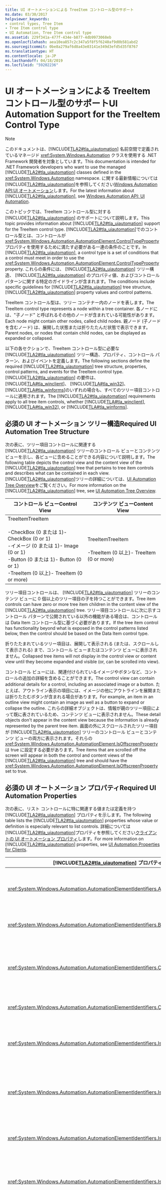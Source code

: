 ```yaml
---
title: UI オートメーションによる TreeItem コントロール型のサポート
ms.date: 03/30/2017
helpviewer_keywords:
- control types, Tree Item
- Tree Item control type
- UI Automation, Tree Item control type
ms.assetid: 229f341a-477f-434e-b877-4db9973068eb
ms.openlocfilehash: aea10ea857c2c347a5f8f5f6240af9d0b581abd2
ms.sourcegitcommit: 0be8a279af6d8a43e03141e349d3efd5d35f8767
ms.translationtype: HT
ms.contentlocale: ja-JP
ms.lasthandoff: 04/18/2019
ms.locfileid: "59202236"
---
```

# <a name="ui-automation-support-for-the-treeitem-control-type"></a><span data-ttu-id="416db-102">UI オートメーションによる TreeItem コントロール型のサポート</span><span class="sxs-lookup"><span data-stu-id="416db-102">UI Automation Support for the TreeItem Control Type</span></span>
> [!NOTE]
>  <span data-ttu-id="416db-103">このドキュメントは、[!INCLUDE[TLA2#tla_uiautomation](../../../includes/tla2sharptla-uiautomation-md.md)] 名前空間で定義されているマネージド <xref:System.Windows.Automation> クラスを使用する .NET Framework 開発者を対象としています。</span><span class="sxs-lookup"><span data-stu-id="416db-103">This documentation is intended for .NET Framework developers who want to use the managed [!INCLUDE[TLA2#tla_uiautomation](../../../includes/tla2sharptla-uiautomation-md.md)] classes defined in the <xref:System.Windows.Automation> namespace.</span></span> <span data-ttu-id="416db-104">に関する最新情報については[!INCLUDE[TLA2#tla_uiautomation](../../../includes/tla2sharptla-uiautomation-md.md)]を参照してください[Windows Automation API:UI オートメーション](https://go.microsoft.com/fwlink/?LinkID=156746)します。</span><span class="sxs-lookup"><span data-stu-id="416db-104">For the latest information about [!INCLUDE[TLA2#tla_uiautomation](../../../includes/tla2sharptla-uiautomation-md.md)], see [Windows Automation API: UI Automation](https://go.microsoft.com/fwlink/?LinkID=156746).</span></span>  
  
 <span data-ttu-id="416db-105">このトピックでは、TreeItem コントロール型に対する [!INCLUDE[TLA2#tla_uiautomation](../../../includes/tla2sharptla-uiautomation-md.md)] のサポートについて説明します。</span><span class="sxs-lookup"><span data-stu-id="416db-105">This topic provides information about [!INCLUDE[TLA2#tla_uiautomation](../../../includes/tla2sharptla-uiautomation-md.md)] support for the TreeItem control type.</span></span> <span data-ttu-id="416db-106">[!INCLUDE[TLA2#tla_uiautomation](../../../includes/tla2sharptla-uiautomation-md.md)]でのコントロール型とは、コントロールが <xref:System.Windows.Automation.AutomationElement.ControlTypeProperty> プロパティを使用するために満たす必要がある一連の条件のことです。</span><span class="sxs-lookup"><span data-stu-id="416db-106">In [!INCLUDE[TLA2#tla_uiautomation](../../../includes/tla2sharptla-uiautomation-md.md)], a control type is a set of conditions that a control must meet in order to use the <xref:System.Windows.Automation.AutomationElement.ControlTypeProperty> property.</span></span> <span data-ttu-id="416db-107">これらの条件には、 [!INCLUDE[TLA2#tla_uiautomation](../../../includes/tla2sharptla-uiautomation-md.md)] ツリー構造、 [!INCLUDE[TLA2#tla_uiautomation](../../../includes/tla2sharptla-uiautomation-md.md)] のプロパティ値、およびコントロール パターンに関する特定のガイドラインが含まれます。</span><span class="sxs-lookup"><span data-stu-id="416db-107">The conditions include specific guidelines for [!INCLUDE[TLA2#tla_uiautomation](../../../includes/tla2sharptla-uiautomation-md.md)] tree structure, [!INCLUDE[TLA2#tla_uiautomation](../../../includes/tla2sharptla-uiautomation-md.md)] property values and control patterns.</span></span>  
  
 <span data-ttu-id="416db-108">TreeItem コントロール型は、ツリー コンテナー内のノードを表します。</span><span class="sxs-lookup"><span data-stu-id="416db-108">The TreeItem control type represents a node within a tree container.</span></span> <span data-ttu-id="416db-109">各ノードには、"子ノード" と呼ばれるその他のノードが含まれている可能性があります。</span><span class="sxs-lookup"><span data-stu-id="416db-109">Each node might contain other nodes, called child nodes.</span></span> <span data-ttu-id="416db-110">親ノード (子ノードを含むノード) は、展開した状態または折りたたんだ状態で表示できます。</span><span class="sxs-lookup"><span data-stu-id="416db-110">Parent nodes, or nodes that contain child nodes, can be displayed as expanded or collapsed.</span></span>  
  
 <span data-ttu-id="416db-111">以下の各セクションで、TreeItem コントロール型に必要な [!INCLUDE[TLA2#tla_uiautomation](../../../includes/tla2sharptla-uiautomation-md.md)] ツリー構造、プロパティ、コントロール パターン、およびイベントを定義します。</span><span class="sxs-lookup"><span data-stu-id="416db-111">The following sections define the required [!INCLUDE[TLA2#tla_uiautomation](../../../includes/tla2sharptla-uiautomation-md.md)] tree structure, properties, control patterns, and events for the TreeItem control type.</span></span> <span data-ttu-id="416db-112">[!INCLUDE[TLA2#tla_uiautomation](../../../includes/tla2sharptla-uiautomation-md.md)] の要件は、 [!INCLUDE[TLA#tla_winclient](../../../includes/tlasharptla-winclient-md.md)]、 [!INCLUDE[TLA#tla_win32](../../../includes/tlasharptla-win32-md.md)]、 [!INCLUDE[TLA#tla_winforms](../../../includes/tlasharptla-winforms-md.md)]のいずれの場合も、すべてのツリー項目コントロールに適用されます。</span><span class="sxs-lookup"><span data-stu-id="416db-112">The [!INCLUDE[TLA2#tla_uiautomation](../../../includes/tla2sharptla-uiautomation-md.md)] requirements apply to all tree item controls, whether [!INCLUDE[TLA#tla_winclient](../../../includes/tlasharptla-winclient-md.md)], [!INCLUDE[TLA#tla_win32](../../../includes/tlasharptla-win32-md.md)], or [!INCLUDE[TLA#tla_winforms](../../../includes/tlasharptla-winforms-md.md)].</span></span>  
  
<a name="Required_UI_Automation_Tree_Structure"></a>   
## <a name="required-ui-automation-tree-structure"></a><span data-ttu-id="416db-113">必須の UI オートメーション ツリー構造</span><span class="sxs-lookup"><span data-stu-id="416db-113">Required UI Automation Tree Structure</span></span>  
 <span data-ttu-id="416db-114">次の表に、ツリー項目コントロールに関連する [!INCLUDE[TLA2#tla_uiautomation](../../../includes/tla2sharptla-uiautomation-md.md)] ツリーのコントロール ビューとコンテンツ ビューを示し、各ビューに含めることができる内容について説明します。</span><span class="sxs-lookup"><span data-stu-id="416db-114">The following table depicts the control view and the content view of the [!INCLUDE[TLA2#tla_uiautomation](../../../includes/tla2sharptla-uiautomation-md.md)] tree that pertains to tree item controls and describes what can be contained in each view.</span></span> <span data-ttu-id="416db-115">[!INCLUDE[TLA2#tla_uiautomation](../../../includes/tla2sharptla-uiautomation-md.md)]ツリーの詳細については、[UI Automation Tree Overview](../../../docs/framework/ui-automation/ui-automation-tree-overview.md)をご覧ください。</span><span class="sxs-lookup"><span data-stu-id="416db-115">For more information on the [!INCLUDE[TLA2#tla_uiautomation](../../../includes/tla2sharptla-uiautomation-md.md)] tree, see [UI Automation Tree Overview](../../../docs/framework/ui-automation/ui-automation-tree-overview.md).</span></span>  
  
|<span data-ttu-id="416db-116">コントロール ビュー</span><span class="sxs-lookup"><span data-stu-id="416db-116">Control View</span></span>|<span data-ttu-id="416db-117">コンテンツ ビュー</span><span class="sxs-lookup"><span data-stu-id="416db-117">Content View</span></span>|  
|------------------|------------------|  
|<span data-ttu-id="416db-118">TreeItem</span><span class="sxs-lookup"><span data-stu-id="416db-118">TreeItem</span></span><br /><br /> <span data-ttu-id="416db-119">-CheckBox (0 または 1)</span><span class="sxs-lookup"><span data-stu-id="416db-119">-   CheckBox (0 or 1)</span></span><br /><span data-ttu-id="416db-120">-イメージ (0 または 1)</span><span class="sxs-lookup"><span data-stu-id="416db-120">-   Image (0 or 1)</span></span><br /><span data-ttu-id="416db-121">-Button (0 または 1)</span><span class="sxs-lookup"><span data-stu-id="416db-121">-   Button (0 or 1)</span></span><br /><span data-ttu-id="416db-122">-TreeItem (0 以上)</span><span class="sxs-lookup"><span data-stu-id="416db-122">-   TreeItem (0 or more)</span></span>|<span data-ttu-id="416db-123">TreeItem</span><span class="sxs-lookup"><span data-stu-id="416db-123">TreeItem</span></span><br /><br /> <span data-ttu-id="416db-124">-TreeItem (0 以上)</span><span class="sxs-lookup"><span data-stu-id="416db-124">-   TreeItem (0 or more)</span></span>|  
  
 <span data-ttu-id="416db-125">ツリー項目コントロールは、 [!INCLUDE[TLA2#tla_uiautomation](../../../includes/tla2sharptla-uiautomation-md.md)] ツリーのコンテンツ ビューに 0 個以上のツリー項目の子を持つことができます。</span><span class="sxs-lookup"><span data-stu-id="416db-125">Tree item controls can have zero or more tree item children in the content view of the [!INCLUDE[TLA2#tla_uiautomation](../../../includes/tla2sharptla-uiautomation-md.md)] tree.</span></span> <span data-ttu-id="416db-126">ツリー項目コントロールに次に示すコントロール パターンで公開されている以外の機能がある場合は、コントロールは Data Item コントロール型に基づく必要があります。</span><span class="sxs-lookup"><span data-stu-id="416db-126">If the tree item control has functionality beyond what is exposed in the control patterns listed below, then the control should be based on the Data Item control type.</span></span>  
  
 <span data-ttu-id="416db-127">折りたたまれているツリー項目は、展開して表示される (または、スクロールして表示される) まで、コントロール ビューまたはコンテンツ ビューに表示されません。</span><span class="sxs-lookup"><span data-stu-id="416db-127">Collapsed tree items will not display in the control view or content view until they become expanded and visible (or, can be scrolled into view).</span></span>  
  
 <span data-ttu-id="416db-128">コントロール ビューには、関連付けられているイメージやボタンなど、コントロールの追加の詳細を含めることができます。</span><span class="sxs-lookup"><span data-stu-id="416db-128">The control view can contain additional details for a control, including an associated image or a button.</span></span> <span data-ttu-id="416db-129">たとえば、アウトライン表示の項目には、イメージの他にアウトラインを展開または折りたたむボタンが含まれる場合があります。</span><span class="sxs-lookup"><span data-stu-id="416db-129">For example, an item in an outline view might contain an image as well as a button to expand or collapse the outline.</span></span> <span data-ttu-id="416db-130">これらの詳細オブジェクトは、情報が親のツリー項目によって既に表されているため、コンテンツ ビューに表示されません。</span><span class="sxs-lookup"><span data-stu-id="416db-130">These detail objects don't appear in the content view because the information is already represented by the parent tree item.</span></span> <span data-ttu-id="416db-131">画面の外にスクロールされたツリー項目が [!INCLUDE[TLA2#tla_uiautomation](../../../includes/tla2sharptla-uiautomation-md.md)] ツリーのコントロール ビューとコンテンツ ビューの両方に表示されます。それらの <xref:System.Windows.Automation.AutomationElement.IsOffscreenProperty> は true に設定する必要があります。</span><span class="sxs-lookup"><span data-stu-id="416db-131">Tree items that are scrolled off the screen will appear in both the control and content views of the [!INCLUDE[TLA2#tla_uiautomation](../../../includes/tla2sharptla-uiautomation-md.md)] tree and should have the <xref:System.Windows.Automation.AutomationElement.IsOffscreenProperty> set to true.</span></span>  
  
<a name="Required_UI_Automation_Properties"></a>   
## <a name="required-ui-automation-properties"></a><span data-ttu-id="416db-132">必須の UI オートメーション プロパティ</span><span class="sxs-lookup"><span data-stu-id="416db-132">Required UI Automation Properties</span></span>  
 <span data-ttu-id="416db-133">次の表に、リスト コントロールに特に関連する値または定義を持つ [!INCLUDE[TLA2#tla_uiautomation](../../../includes/tla2sharptla-uiautomation-md.md)] プロパティを示します。</span><span class="sxs-lookup"><span data-stu-id="416db-133">The following table lists the [!INCLUDE[TLA2#tla_uiautomation](../../../includes/tla2sharptla-uiautomation-md.md)] properties whose value or definition is especially relevant to list controls.</span></span> <span data-ttu-id="416db-134">詳細については[!INCLUDE[TLA2#tla_uiautomation](../../../includes/tla2sharptla-uiautomation-md.md)]プロパティを参照してください[クライアントの UI オートメーション プロパティ](../../../docs/framework/ui-automation/ui-automation-properties-for-clients.md)します。</span><span class="sxs-lookup"><span data-stu-id="416db-134">For more information on [!INCLUDE[TLA2#tla_uiautomation](../../../includes/tla2sharptla-uiautomation-md.md)] properties, see [UI Automation Properties for Clients](../../../docs/framework/ui-automation/ui-automation-properties-for-clients.md).</span></span>  
  
|[!INCLUDE[TLA2#tla_uiautomation](../../../includes/tla2sharptla-uiautomation-md.md)] <span data-ttu-id="416db-135">プロパティ</span><span class="sxs-lookup"><span data-stu-id="416db-135">Property</span></span>|<span data-ttu-id="416db-136">[値]</span><span class="sxs-lookup"><span data-stu-id="416db-136">Value</span></span>|<span data-ttu-id="416db-137">メモ</span><span class="sxs-lookup"><span data-stu-id="416db-137">Notes</span></span>|  
|------------------------------------------------------------------------------------|-----------|-----------|  
|<xref:System.Windows.Automation.AutomationElementIdentifiers.AutomationIdProperty>|<span data-ttu-id="416db-138">「ノート」をご覧ください。</span><span class="sxs-lookup"><span data-stu-id="416db-138">See notes.</span></span>|<span data-ttu-id="416db-139">このプロパティの値は、アプリケーションのすべてのコントロールで一意である必要があります。</span><span class="sxs-lookup"><span data-stu-id="416db-139">The value of this property needs to be unique across all controls in an application.</span></span>|  
|<xref:System.Windows.Automation.AutomationElementIdentifiers.BoundingRectangleProperty>|<span data-ttu-id="416db-140">「ノート」をご覧ください。</span><span class="sxs-lookup"><span data-stu-id="416db-140">See notes.</span></span>|<span data-ttu-id="416db-141">コントロール全体を格納する最も外側の四角形。</span><span class="sxs-lookup"><span data-stu-id="416db-141">The outermost rectangle that contains the whole control.</span></span>|  
|<xref:System.Windows.Automation.AutomationElementIdentifiers.ClickablePointProperty>|<span data-ttu-id="416db-142">「ノート」を参照。</span><span class="sxs-lookup"><span data-stu-id="416db-142">See notes.</span></span>|<span data-ttu-id="416db-143">このプロパティは、選択状態を変更またはフォーカスを設定する項目を原因となるアイテムの場所を返す必要があります。</span><span class="sxs-lookup"><span data-stu-id="416db-143">This property must return a location of the item that will cause the item to change selection state or become focused.</span></span>|  
|<xref:System.Windows.Automation.AutomationElementIdentifiers.ControlTypeProperty>|<span data-ttu-id="416db-144">TreeItem</span><span class="sxs-lookup"><span data-stu-id="416db-144">TreeItem</span></span>|<span data-ttu-id="416db-145">この値は、すべての UI フレームワークで同じです。</span><span class="sxs-lookup"><span data-stu-id="416db-145">This value is the same for all UI frameworks.</span></span>|  
|<xref:System.Windows.Automation.AutomationElementIdentifiers.IsContentElementProperty>|<span data-ttu-id="416db-146">True</span><span class="sxs-lookup"><span data-stu-id="416db-146">True</span></span>|<span data-ttu-id="416db-147">リスト コントロールは、常に [!INCLUDE[TLA2#tla_uiautomation](../../../includes/tla2sharptla-uiautomation-md.md)] ツリーのコンテンツ ビューに含まれます。</span><span class="sxs-lookup"><span data-stu-id="416db-147">The list control is always included in the content view of the [!INCLUDE[TLA2#tla_uiautomation](../../../includes/tla2sharptla-uiautomation-md.md)] tree.</span></span>|  
|<xref:System.Windows.Automation.AutomationElementIdentifiers.IsControlElementProperty>|<span data-ttu-id="416db-148">True</span><span class="sxs-lookup"><span data-stu-id="416db-148">True</span></span>|<span data-ttu-id="416db-149">リスト コントロールは、常に [!INCLUDE[TLA2#tla_uiautomation](../../../includes/tla2sharptla-uiautomation-md.md)] ツリーのコントロール ビューに含まれます。</span><span class="sxs-lookup"><span data-stu-id="416db-149">The list control is always included in the control view of the [!INCLUDE[TLA2#tla_uiautomation](../../../includes/tla2sharptla-uiautomation-md.md)] tree.</span></span>|  
|<xref:System.Windows.Automation.AutomationElementIdentifiers.IsOffscreenProperty>|<span data-ttu-id="416db-150">「ノート」をご覧ください。</span><span class="sxs-lookup"><span data-stu-id="416db-150">See notes.</span></span>|<span data-ttu-id="416db-151">このプロパティは、ツリー項目コントロールが画面の外にスクロールされたことを示すために設定します。</span><span class="sxs-lookup"><span data-stu-id="416db-151">This property is set to indicate when a tree item control is scrolled off the screen.</span></span>|  
|<xref:System.Windows.Automation.AutomationElementIdentifiers.IsKeyboardFocusableProperty>|<span data-ttu-id="416db-152">「ノート」をご覧ください。</span><span class="sxs-lookup"><span data-stu-id="416db-152">See notes.</span></span>|<span data-ttu-id="416db-153">コントロールがキーボード フォーカスを受け取ることができる場合は、このプロパティをサポートする必要があります。</span><span class="sxs-lookup"><span data-stu-id="416db-153">If the control can receive keyboard focus, it must support this property.</span></span>|  
|<xref:System.Windows.Automation.AutomationElementIdentifiers.ItemTypeProperty>|<span data-ttu-id="416db-154">「ノート」をご覧ください。</span><span class="sxs-lookup"><span data-stu-id="416db-154">See notes.</span></span>|<span data-ttu-id="416db-155">ツリー項目コントロールで、特定の型のオブジェクトであることを示すために表示されるアイコンを使用する場合、このプロパティをサポートし、オブジェクトの種類を指定する必要があります。</span><span class="sxs-lookup"><span data-stu-id="416db-155">If the tree item control uses a visual icon to indicate that is a particular type of object, then this property must be supported and indicate what the object is.</span></span>|  
|<xref:System.Windows.Automation.AutomationElementIdentifiers.LabeledByProperty>|`Null`|<span data-ttu-id="416db-156">ツリー項目コントロールは、自動的にラベル付けされます。</span><span class="sxs-lookup"><span data-stu-id="416db-156">Tree item controls are self-labeling.</span></span>|  
|<xref:System.Windows.Automation.AutomationElementIdentifiers.LocalizedControlTypeProperty>|<span data-ttu-id="416db-157">"tree item"</span><span class="sxs-lookup"><span data-stu-id="416db-157">"tree item"</span></span>|<span data-ttu-id="416db-158">TreeItem コントロール型に対応するローカライズされた文字列。</span><span class="sxs-lookup"><span data-stu-id="416db-158">Localized string corresponding to the TreeItem control type.</span></span>|  
|<xref:System.Windows.Automation.AutomationElementIdentifiers.NameProperty>|<span data-ttu-id="416db-159">「ノート」をご覧ください。</span><span class="sxs-lookup"><span data-stu-id="416db-159">See notes.</span></span>|<span data-ttu-id="416db-160">このプロパティは、各ツリー項目コントロールに表示されるテキストを公開します。</span><span class="sxs-lookup"><span data-stu-id="416db-160">This property exposes the text displayed for each tree item control.</span></span>|  
  
<a name="Required_UI_Automation_Control_Patterns"></a>   
## <a name="required-ui-automation-control-patterns"></a><span data-ttu-id="416db-161">必須の UI オートメーション コントロール パターン</span><span class="sxs-lookup"><span data-stu-id="416db-161">Required UI Automation Control Patterns</span></span>  
 <span data-ttu-id="416db-162">次の表に、リスト コントロールでサポートされなければならない [!INCLUDE[TLA2#tla_uiautomation](../../../includes/tla2sharptla-uiautomation-md.md)] コントロール パターンを示します。</span><span class="sxs-lookup"><span data-stu-id="416db-162">The following table lists the [!INCLUDE[TLA2#tla_uiautomation](../../../includes/tla2sharptla-uiautomation-md.md)] control patterns required to be supported by list controls.</span></span> <span data-ttu-id="416db-163">コントロール パターンについて詳しくは、「 [UI Automation Control Patterns Overview](../../../docs/framework/ui-automation/ui-automation-control-patterns-overview.md)」をご覧ください。</span><span class="sxs-lookup"><span data-stu-id="416db-163">For more information on control patterns, see [UI Automation Control Patterns Overview](../../../docs/framework/ui-automation/ui-automation-control-patterns-overview.md).</span></span>  
  
|<span data-ttu-id="416db-164">コントロール パターン/パターン プロパティ</span><span class="sxs-lookup"><span data-stu-id="416db-164">Control Pattern/Pattern Property</span></span>|<span data-ttu-id="416db-165">サポート/値</span><span class="sxs-lookup"><span data-stu-id="416db-165">Support/Value</span></span>|<span data-ttu-id="416db-166">メモ</span><span class="sxs-lookup"><span data-stu-id="416db-166">Notes</span></span>|  
|---------------------------------------|--------------------|-----------|  
|<xref:System.Windows.Automation.Provider.IInvokeProvider>|<span data-ttu-id="416db-167">状況に依存</span><span class="sxs-lookup"><span data-stu-id="416db-167">Depends</span></span>|<span data-ttu-id="416db-168">ツリー項目に操作可能な別のコマンドがある場合は、このコントロール パターンを実装します。</span><span class="sxs-lookup"><span data-stu-id="416db-168">Implement this control pattern if the tree item has a separate, actionable command.</span></span>|  
|<xref:System.Windows.Automation.Provider.IExpandCollapseProvider>|<span data-ttu-id="416db-169">はい</span><span class="sxs-lookup"><span data-stu-id="416db-169">Yes</span></span>|<span data-ttu-id="416db-170">すべてのツリー項目を展開または折りたたむことができます。</span><span class="sxs-lookup"><span data-stu-id="416db-170">All tree items can be expanded or collapsed.</span></span>|  
|<xref:System.Windows.Automation.Provider.IExpandCollapseProvider.ExpandCollapseState%2A>|<span data-ttu-id="416db-171">展開されたノード、折りたたまれたノード、またはリーフ ノード</span><span class="sxs-lookup"><span data-stu-id="416db-171">Expanded, Collapsed, or Leaf Node</span></span>|<span data-ttu-id="416db-172">ツリー項目は、展開されたり、折りたたまれたりしない場合は、リーフ ノードになります。</span><span class="sxs-lookup"><span data-stu-id="416db-172">Tree items will be leaf nodes when they are not expanded or collapsed.</span></span>|  
|<xref:System.Windows.Automation.Provider.IScrollItemProvider>|<span data-ttu-id="416db-173">状況に依存</span><span class="sxs-lookup"><span data-stu-id="416db-173">Depends</span></span>|<span data-ttu-id="416db-174">ツリー コンテナーが Scroll コントロール パターンをサポートする場合、このコントロール パターンを実装します。</span><span class="sxs-lookup"><span data-stu-id="416db-174">Implement this control pattern if the tree container supports the Scroll control pattern.</span></span>|  
|<xref:System.Windows.Automation.Provider.ISelectionItemProvider>|<span data-ttu-id="416db-175">状況に依存</span><span class="sxs-lookup"><span data-stu-id="416db-175">Depends</span></span>|<span data-ttu-id="416db-176">ユーザーがツリー コンテナーに戻るときに、アクティブな選択を保持することができる場合、このコントロール パターンを実装します。</span><span class="sxs-lookup"><span data-stu-id="416db-176">Implement this control pattern if it is possible to have an active selection that is maintained when the user returns to the tree container.</span></span>|  
|<xref:System.Windows.Automation.Provider.ISelectionItemProvider.SelectionContainer%2A>|<span data-ttu-id="416db-177">はい</span><span class="sxs-lookup"><span data-stu-id="416db-177">Yes</span></span>|<span data-ttu-id="416db-178">このプロパティは、コンテナー内のすべての項目に対して同じコンテナーを公開します。</span><span class="sxs-lookup"><span data-stu-id="416db-178">This property will expose the same container for all items within the container.</span></span>|  
|<xref:System.Windows.Automation.Provider.IToggleProvider>|<span data-ttu-id="416db-179">状況に依存</span><span class="sxs-lookup"><span data-stu-id="416db-179">Depends</span></span>|<span data-ttu-id="416db-180">ツリー項目に関連付けられたチェック ボックスがある場合、このコントロール パターンを実装します。</span><span class="sxs-lookup"><span data-stu-id="416db-180">Implement this control pattern if the tree item has an associated check box.</span></span>|  
  
<a name="Required_UI_Automation_Events"></a>   
## <a name="required-ui-automation-events"></a><span data-ttu-id="416db-181">必須の UI オートメーション イベント</span><span class="sxs-lookup"><span data-stu-id="416db-181">Required UI Automation Events</span></span>  
 <span data-ttu-id="416db-182">次の表に、すべてのツリー項目コントロールでサポートする必要がある [!INCLUDE[TLA2#tla_uiautomation](../../../includes/tla2sharptla-uiautomation-md.md)] イベントを示します。</span><span class="sxs-lookup"><span data-stu-id="416db-182">The following table lists the [!INCLUDE[TLA2#tla_uiautomation](../../../includes/tla2sharptla-uiautomation-md.md)] events required to be supported by all tree item controls.</span></span> <span data-ttu-id="416db-183">イベントについて詳しくは、「 [UI Automation Events Overview](../../../docs/framework/ui-automation/ui-automation-events-overview.md)」をご覧ください。</span><span class="sxs-lookup"><span data-stu-id="416db-183">For more information about events, see [UI Automation Events Overview](../../../docs/framework/ui-automation/ui-automation-events-overview.md).</span></span>  
  
|[!INCLUDE[TLA2#tla_uiautomation](../../../includes/tla2sharptla-uiautomation-md.md)] <span data-ttu-id="416db-184">イベント</span><span class="sxs-lookup"><span data-stu-id="416db-184">Event</span></span>|<span data-ttu-id="416db-185">サポート</span><span class="sxs-lookup"><span data-stu-id="416db-185">Support</span></span>|<span data-ttu-id="416db-186">メモ</span><span class="sxs-lookup"><span data-stu-id="416db-186">Notes</span></span>|  
|---------------------------------------------------------------------------------|-------------|-----------|  
|<xref:System.Windows.Automation.AutomationElementIdentifiers.AutomationFocusChangedEvent>|<span data-ttu-id="416db-187">必要</span><span class="sxs-lookup"><span data-stu-id="416db-187">Required</span></span>|<span data-ttu-id="416db-188">なし</span><span class="sxs-lookup"><span data-stu-id="416db-188">None</span></span>|  
|<span data-ttu-id="416db-189"><xref:System.Windows.Automation.AutomationElementIdentifiers.BoundingRectangleProperty> プロパティ変更イベント。</span><span class="sxs-lookup"><span data-stu-id="416db-189"><xref:System.Windows.Automation.AutomationElementIdentifiers.BoundingRectangleProperty> property-changed event.</span></span>|<span data-ttu-id="416db-190">必須</span><span class="sxs-lookup"><span data-stu-id="416db-190">Required</span></span>|<span data-ttu-id="416db-191">なし</span><span class="sxs-lookup"><span data-stu-id="416db-191">None</span></span>|  
|<span data-ttu-id="416db-192"><xref:System.Windows.Automation.AutomationElementIdentifiers.IsEnabledProperty> プロパティ変更イベント。</span><span class="sxs-lookup"><span data-stu-id="416db-192"><xref:System.Windows.Automation.AutomationElementIdentifiers.IsEnabledProperty> property-changed event.</span></span>|<span data-ttu-id="416db-193">必須</span><span class="sxs-lookup"><span data-stu-id="416db-193">Required</span></span>|<span data-ttu-id="416db-194">なし</span><span class="sxs-lookup"><span data-stu-id="416db-194">None</span></span>|  
|<span data-ttu-id="416db-195"><xref:System.Windows.Automation.AutomationElementIdentifiers.IsOffscreenProperty> プロパティ変更イベント。</span><span class="sxs-lookup"><span data-stu-id="416db-195"><xref:System.Windows.Automation.AutomationElementIdentifiers.IsOffscreenProperty> property-changed event.</span></span>|<span data-ttu-id="416db-196">必須</span><span class="sxs-lookup"><span data-stu-id="416db-196">Required</span></span>|<span data-ttu-id="416db-197">なし</span><span class="sxs-lookup"><span data-stu-id="416db-197">None</span></span>|  
|<span data-ttu-id="416db-198"><xref:System.Windows.Automation.AutomationElementIdentifiers.ItemStatusProperty> プロパティ変更イベント。</span><span class="sxs-lookup"><span data-stu-id="416db-198"><xref:System.Windows.Automation.AutomationElementIdentifiers.ItemStatusProperty> property-changed event.</span></span>|<span data-ttu-id="416db-199">状況に依存</span><span class="sxs-lookup"><span data-stu-id="416db-199">Depends</span></span>|<span data-ttu-id="416db-200">なし</span><span class="sxs-lookup"><span data-stu-id="416db-200">None</span></span>|  
|<span data-ttu-id="416db-201"><xref:System.Windows.Automation.AutomationElementIdentifiers.NameProperty> プロパティ変更イベント。</span><span class="sxs-lookup"><span data-stu-id="416db-201"><xref:System.Windows.Automation.AutomationElementIdentifiers.NameProperty> property-changed event.</span></span>|<span data-ttu-id="416db-202">必須</span><span class="sxs-lookup"><span data-stu-id="416db-202">Required</span></span>|<span data-ttu-id="416db-203">なし</span><span class="sxs-lookup"><span data-stu-id="416db-203">None</span></span>|  
|<xref:System.Windows.Automation.AutomationElementIdentifiers.StructureChangedEvent>|<span data-ttu-id="416db-204">必須</span><span class="sxs-lookup"><span data-stu-id="416db-204">Required</span></span>|<span data-ttu-id="416db-205">なし</span><span class="sxs-lookup"><span data-stu-id="416db-205">None</span></span>|  
|<span data-ttu-id="416db-206"><xref:System.Windows.Automation.ExpandCollapsePatternIdentifiers.ExpandCollapseStateProperty> プロパティ変更イベント。</span><span class="sxs-lookup"><span data-stu-id="416db-206"><xref:System.Windows.Automation.ExpandCollapsePatternIdentifiers.ExpandCollapseStateProperty> property-changed event.</span></span>|<span data-ttu-id="416db-207">必須</span><span class="sxs-lookup"><span data-stu-id="416db-207">Required</span></span>|<span data-ttu-id="416db-208">なし</span><span class="sxs-lookup"><span data-stu-id="416db-208">None</span></span>|  
|<xref:System.Windows.Automation.InvokePatternIdentifiers.InvokedEvent>|<span data-ttu-id="416db-209">状況に依存</span><span class="sxs-lookup"><span data-stu-id="416db-209">Depends</span></span>|<span data-ttu-id="416db-210">なし</span><span class="sxs-lookup"><span data-stu-id="416db-210">None</span></span>|  
|<span data-ttu-id="416db-211"><xref:System.Windows.Automation.MultipleViewPatternIdentifiers.CurrentViewProperty> プロパティ変更イベント。</span><span class="sxs-lookup"><span data-stu-id="416db-211"><xref:System.Windows.Automation.MultipleViewPatternIdentifiers.CurrentViewProperty> property-changed event.</span></span>|<span data-ttu-id="416db-212">状況に依存</span><span class="sxs-lookup"><span data-stu-id="416db-212">Depends</span></span>|<span data-ttu-id="416db-213">なし</span><span class="sxs-lookup"><span data-stu-id="416db-213">None</span></span>|  
|<xref:System.Windows.Automation.SelectionItemPatternIdentifiers.ElementAddedToSelectionEvent>|<span data-ttu-id="416db-214">状況に依存</span><span class="sxs-lookup"><span data-stu-id="416db-214">Depends</span></span>|<span data-ttu-id="416db-215">なし</span><span class="sxs-lookup"><span data-stu-id="416db-215">None</span></span>|  
|<xref:System.Windows.Automation.SelectionItemPatternIdentifiers.ElementRemovedFromSelectionEvent>|<span data-ttu-id="416db-216">状況に依存</span><span class="sxs-lookup"><span data-stu-id="416db-216">Depends</span></span>|<span data-ttu-id="416db-217">なし</span><span class="sxs-lookup"><span data-stu-id="416db-217">None</span></span>|  
|<xref:System.Windows.Automation.SelectionItemPatternIdentifiers.ElementSelectedEvent>|<span data-ttu-id="416db-218">状況に依存</span><span class="sxs-lookup"><span data-stu-id="416db-218">Depends</span></span>|<span data-ttu-id="416db-219">なし</span><span class="sxs-lookup"><span data-stu-id="416db-219">None</span></span>|  
|<span data-ttu-id="416db-220"><xref:System.Windows.Automation.TogglePatternIdentifiers.ToggleStateProperty> プロパティ変更イベント。</span><span class="sxs-lookup"><span data-stu-id="416db-220"><xref:System.Windows.Automation.TogglePatternIdentifiers.ToggleStateProperty> property-changed event.</span></span>|<span data-ttu-id="416db-221">状況に依存</span><span class="sxs-lookup"><span data-stu-id="416db-221">Depends</span></span>|<span data-ttu-id="416db-222">なし</span><span class="sxs-lookup"><span data-stu-id="416db-222">None</span></span>|  
|<span data-ttu-id="416db-223"><xref:System.Windows.Automation.ValuePatternIdentifiers.ValueProperty> プロパティ変更イベント。</span><span class="sxs-lookup"><span data-stu-id="416db-223"><xref:System.Windows.Automation.ValuePatternIdentifiers.ValueProperty> property-changed event.</span></span>|<span data-ttu-id="416db-224">状況に依存</span><span class="sxs-lookup"><span data-stu-id="416db-224">Depends</span></span>|<span data-ttu-id="416db-225">なし</span><span class="sxs-lookup"><span data-stu-id="416db-225">None</span></span>|  
  
## <a name="see-also"></a><span data-ttu-id="416db-226">関連項目</span><span class="sxs-lookup"><span data-stu-id="416db-226">See also</span></span>

- <xref:System.Windows.Automation.ControlType.TreeItem>
- [<span data-ttu-id="416db-227">UI オートメーション コントロール型の概要</span><span class="sxs-lookup"><span data-stu-id="416db-227">UI Automation Control Types Overview</span></span>](../../../docs/framework/ui-automation/ui-automation-control-types-overview.md)
- [<span data-ttu-id="416db-228">UI オートメーションの概要</span><span class="sxs-lookup"><span data-stu-id="416db-228">UI Automation Overview</span></span>](../../../docs/framework/ui-automation/ui-automation-overview.md)
